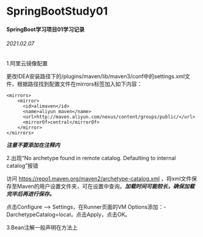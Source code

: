 # SpringBootStudy01

#### SpringBoot学习项目01学习记录

###### 2021.02.07

1.阿里云镜像配置

更改IDEA安装路径下的/plugins/maven/lib/maven3/conf中的settings.xml文件，根据路径找到配置文件在mirrors标签加入如下内容：

	<mirrors>
		<mirror>
		  <id>alimaven</id>
		  <name>aliyun maven</name>
		  <url>http://maven.aliyun.com/nexus/content/groups/public/</url>
		  <mirrorOf>central</mirrorOf>
		</mirror>
	</mirrors>

**_注意不要添加在注释内_**

2.出现“No archetype found in remote catalog. Defaulting to internal catalog”报错

访问 https://repo1.maven.org/maven2/archetype-catalog.xml ，将xml文件保存至Maven的用户设置文件夹，可在设置中查询。_**加载时间可能较长，确保加载完毕后再进行保存。**_

点击Configure --> Settings，在Runner页面的VM Options添加：-DarchetypeCatalog=local，点击Apply，点击OK。

3.Bean注解一般声明在方法上